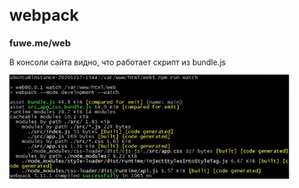 # webpack
### fuwe.me/web
В консоли сайта видно, что работает скрипт из bundle.js

![Image alt](https://github.com/FunnyWelder/webpack/blob/main/scrin.PNG)

